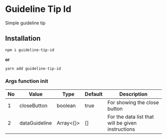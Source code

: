 # Guideline Tip Id

Simple guideline tip

## Installation

```bash
npm i guideline-tip-id
```

**or**

```bash
yarn add guideline-tip-id
```

### Args function init
No | Value | Type | Default | Description
--- | --- | --- | --- | ---
1 | closeButton | boolean | true | For showing the close button
2 | dataGuideline | Array<{}> | [] | For the data list that will be given instructions